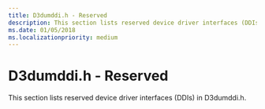 ```yaml
---
title: D3dumddi.h - Reserved
description: This section lists reserved device driver interfaces (DDIs) in D3dumddi.h.
ms.date: 01/05/2018
ms.localizationpriority: medium
---
```


# <span id="display.d3dumddi_h_-_reserved"></span>D3dumddi.h - Reserved


This section lists reserved device driver interfaces (DDIs) in D3dumddi.h.

 

 





